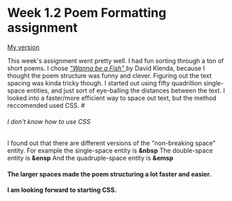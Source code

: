 # Week 1.2 Poem Formatting assignment

[ My version ](https://danandcook.github.io/class-1-2)

This week's assignment went pretty well. I had fun sorting through a ton of short poems. I chose [ _"Wanna be a Fish"_ ](http://img.bhs4.com/9A/B/9AB0AF17804A5F589E78B76449F7BC47D192CFEE_lis.jpg) by David Klenda, because I thought the poem structure was funny and clever. Figuring out the text spacing was kinda tricky though. I started out using fifty quadrillion single-space entities, and just sort of eye-balling the distances between the text. I looked into a faster/more efficient way to space out text, but the method reccomended used CSS. #
###### I don't know how to use CSS 

 I found out that there are different versions of the "non-breaking space" entity. 
 For example the single-space entity is **&nbsp**
 The double-space entity is **&ensp**
 And the quadruple-space entity is **&emsp**

#### The larger spaces made the poem structuring a lot faster and easier.
#### I am looking forward to starting CSS.

